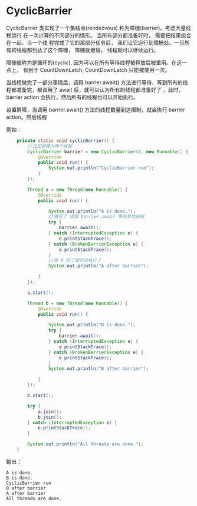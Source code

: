 # CyclicBarrier


CyclicBarrier 类实现了一个集结点(rendezvous) 称为障栅(barrier)。考虑大量线程运行 在一次计算的不同部分的情形。 当所有部分都准备好时， 需要把结果组合在一起。当一个线 程完成了它的那部分任务后， 我们让它运行到障栅处。一旦所有的线程都到达了这个障栅， 障栅就撤销， 线程就可以继续运行。

障栅被称为是循环的(cyclic), 因为可以在所有等待线程被释放后被重用。在这一点上，
有别于 CountDownLatch, CountDownLatch 只能被使用一次。

当线程做完了一部分事情后，调用 barrier.await() 方法进行等待，等到所有的线程都准备完，都调用了 await 后，就可以认为所有的线程都准备好了 ，此时，barrier action 会执行，然后所有的线程也可以开始执行。


设置屏障，当调用 barrier.await() 方法的线程数量到达限制，就会执行 barrier action。然后线程


例如：
```java
    private static void cyclicBarrier() {
    	//设定屏障为两个线程
        CyclicBarrier barrier = new CyclicBarrier(2, new Runnable() {
            @Override
            public void run() {
                System.out.println("CyclicBarrier run");
            }
        });

        Thread a = new Thread(new Runnable() {
            @Override
            public void run() {

                System.out.println("A is done.");
                //做完了 调用 barrier.await 等待其他线程
                try {
                    barrier.await();
                } catch (InterruptedException e) {
                    e.printStackTrace();
                } catch (BrokenBarrierException e) {
                    e.printStackTrace();
                }
                //等 B 好了就可以执行了
                System.out.println("A after barrier");

            }
        });

        a.start();

        Thread b = new Thread(new Runnable() {
            @Override
            public void run() {

                System.out.println("B is done.");
                try {
                    barrier.await();
                } catch (InterruptedException e) {
                    e.printStackTrace();
                } catch (BrokenBarrierException e) {
                    e.printStackTrace();
                }
                System.out.println("B after barrier");

            }
        });

        b.start();

        try {
            a.join();
            b.join();
        } catch (InterruptedException e) {
            e.printStackTrace();
        }

        System.out.println("All threads are done.");
    }
```

输出：
```
A is done.
B is done.
CyclicBarrier run
B after barrier
A after barrier
All threads are done.
```



